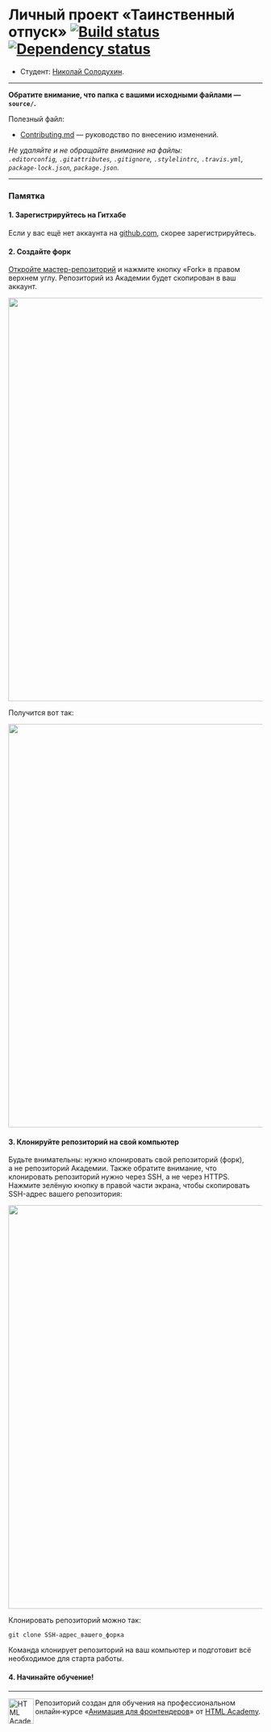 # Личный проект «Таинственный отпуск» [![Build status][travis-image]][travis-url] [![Dependency status][dependency-image]][dependency-url]

* Студент: [Николай Солодухин](https://up.htmlacademy.ru/animation/1/user/138404).

---

**Обратите внимание, что папка с вашими исходными файлами — `source/`.**

Полезный файл:

- [Contributing.md](Contributing.md) — руководство по внесению изменений.

_Не удаляйте и не обращайте внимание на файлы:_<br>
_`.editorconfig`, `.gitattributes`, `.gitignore`, `.stylelintrc`, `.travis.yml`, `package-lock.json`, `package.json`._

---

### Памятка

#### 1. Зарегистрируйтесь на Гитхабе

Если у вас ещё нет аккаунта на [github.com](https://github.com/join), скорее зарегистрируйтесь.

#### 2. Создайте форк

[Откройте мастер-репозиторий](https://github.com/htmlacademy-animation/138404-magic-vacation-1) и нажмите кнопку «Fork» в правом верхнем углу. Репозиторий из Академии будет скопирован в ваш аккаунт.

<img width="800" alt="" src="https://user-images.githubusercontent.com/8537950/80361146-1efcc300-8889-11ea-8aec-b03aa0dc5958.png">

Получится вот так:

<img width="800" alt="" src="https://user-images.githubusercontent.com/8537950/80361174-2de37580-8889-11ea-9908-ae62e62a21f2.png">

#### 3. Клонируйте репозиторий на свой компьютер

Будьте внимательны: нужно клонировать свой репозиторий (форк), а не репозиторий Академии. Также обратите внимание, что клонировать репозиторий нужно через SSH, а не через HTTPS. Нажмите зелёную кнопку в правой части экрана, чтобы скопировать SSH-адрес вашего репозитория:

<img width="800" alt="" src="https://user-images.githubusercontent.com/8537950/80361179-30de6600-8889-11ea-854d-d803465e4f59.png">

Клонировать репозиторий можно так:

```
git clone SSH-адрес_вашего_форка
```

Команда клонирует репозиторий на ваш компьютер и подготовит всё необходимое для старта работы.

#### 4. Начинайте обучение!

---

<a href="https://htmlacademy.ru/intensive/animation"><img align="left" width="50" height="50" alt="HTML Academy" src="https://up.htmlacademy.ru/static/img/intensive/htmlcss/logo-for-github-2.png"></a>

Репозиторий создан для обучения на профессиональном онлайн‑курсе «[Анимация для фронтендеров](https://htmlacademy.ru/intensive/animation)» от [HTML Academy](https://htmlacademy.ru).

[travis-image]: https://travis-ci.com/htmlacademy-animation/138404-magic-vacation-1.svg?branch=master
[travis-url]: https://travis-ci.com/htmlacademy-animation/138404-magic-vacation-1
[dependency-image]: https://david-dm.org/htmlacademy-animation/138404-magic-vacation-1/dev-status.svg?style=flat-square
[dependency-url]: https://david-dm.org/htmlacademy-animation/138404-magic-vacation-1?type=dev
